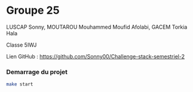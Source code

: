 # Groupe 25
LUSCAP Sonny, MOUTAROU Mouhammed Moufid Afolabi, GACEM Torkia Hala

Classe 5IWJ

Lien GitHub : https://github.com/Sonny00/Challenge-stack-semestriel-2

### Demarrage du projet 

```bash
make start
```
